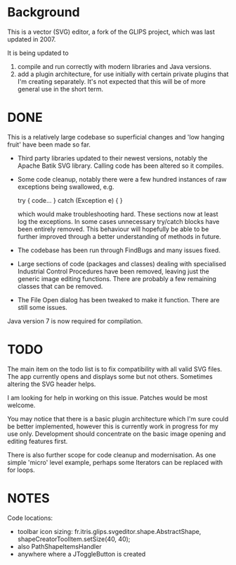 Background
===========

This is a vector (SVG) editor, a fork of the GLIPS project, which was last updated in 2007.

It is being updated to
1. compile and run correctly with modern libraries and Java versions.
2. add a plugin architecture, for use initially with certain private plugins that I'm creating separately. It's not expected that this will be of more general use in the short term.

DONE
=====

This is a relatively large codebase so superficial changes and 'low hanging fruit' have been made so far.

* Third party libraries updated to their newest versions, notably the Apache Batik SVG library. Calling code has been altered so it compiles.
* Some code cleanup, notably there were a few hundred instances of raw exceptions being swallowed, e.g.

    try {
      code...
    } catch (Exception e) {
    }

  which would make troubleshooting hard. These sections now at least log the exceptions. In some cases unnecessary try/catch blocks have been entirely removed.
  This behaviour will hopefully be able to be further improved through a better understanding of methods in future.
* The codebase has been run through FindBugs and many issues fixed.
*  Large sections of code (packages and classes) dealing with specialised Industrial Control Procedures have been removed, leaving just the generic image editing functions.
   There are probably a few remaining classes that can be removed.
* The File Open dialog has been tweaked to make it function. There are still some issues.

Java version 7 is now required for compilation.

TODO
=====

The main item on the todo list is to fix compatibility with all valid SVG files. The app currently opens and displays some but not others. Sometimes altering the SVG header helps.

I am looking for help in working on this issue. Patches would be most welcome.

You may notice that there is a basic plugin architecture which I'm sure could be better implemented, however this is currently work in progress for my use only.
Development should concentrate on the basic image opening and editing features first.

There is also further scope for code cleanup and modernisation. As one simple 'micro' level example, perhaps some Iterators can be replaced with for loops.

NOTES
======

Code locations:
* toolbar icon sizing: fr.itris.glips.svgeditor.shape.AbstractShape, shapeCreatorToolItem.setSize(40, 40);
* also PathShapeItemsHandler
* anywhere where a JToggleButton is created 